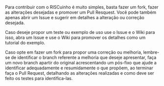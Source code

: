 Para contribuir com o RISCuinho é muito simples, basta fazer um fork, fazer as alterações desejadas e promover um Pull Resquest. Vocẽ pode também apenas abrir um Issue e sugerir em detalhes a alteração ou correção desejada. 

Caso deseje propor um teste ou exemplo de uso use o Issue e o Wiki para isso, abra um Issue e use o Wiki para promover os detalhes como um tutorial do exemplo.

Caso opte em fazer um fork para propor uma correção ou melhoria, lembre-se de identificar o branch referente a melhoria que deseje apresentar, faça um novo branch apartir do original acrescentando um pós-fixo que ajude a identificar adequadamente e resumidamente o que propõem, ao terminar faça o Pull Request, detalhando as alterações realizadas e como deve ser feito os testes para identifica-las.

